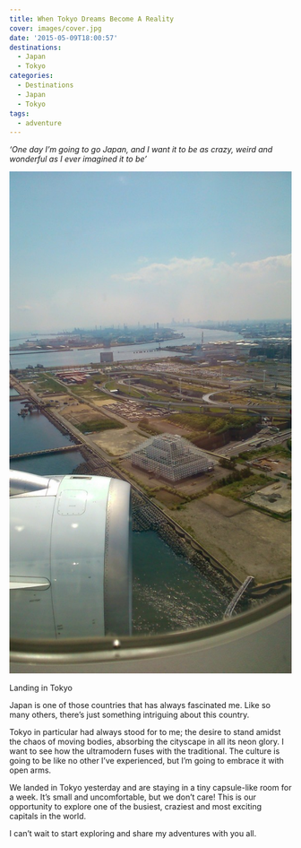```yaml
---
title: When Tokyo Dreams Become A Reality
cover: images/cover.jpg
date: '2015-05-09T18:00:57'
destinations:
  - Japan
  - Tokyo
categories:
  - Destinations
  - Japan
  - Tokyo
tags:
  - adventure
---
```

_‘One day I’m going to go Japan, and I want it to be as crazy, weird and wonderful as I ever imagined it to be’_

![](images/DSC_0890-576x1024.jpg)

Landing in Tokyo

Japan is one of those countries that has always fascinated me. Like so many others, there’s just something intriguing about this country.

Tokyo in particular had always stood for to me; the desire to stand amidst the chaos of moving bodies, absorbing the cityscape in all its neon glory. I want to see how the ultramodern fuses with the traditional. The culture is going to be like no other I’ve experienced, but I’m going to embrace it with open arms.

We landed in Tokyo yesterday and are staying in a tiny capsule-like room for a week. It’s small and uncomfortable, but we don’t care! This is our opportunity to explore one of the busiest, craziest and most exciting capitals in the world.

I can’t wait to start exploring and share my adventures with you all.
